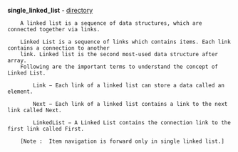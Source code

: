 **single_linked_list** - <a href = "">directory</a>

		A linked list is a sequence of data structures, which are connected together via links.

		Linked List is a sequence of links which contains items. Each link contains a connection to another
		link. Linked list is the second most-used data structure after array. 
		Following are the important terms to understand the concept of Linked List.

			Link − Each link of a linked list can store a data called an element.

			Next − Each link of a linked list contains a link to the next link called Next.

			LinkedList − A Linked List contains the connection link to the first link called First.

		[Note :  Item navigation is forward only in single linked list.]

